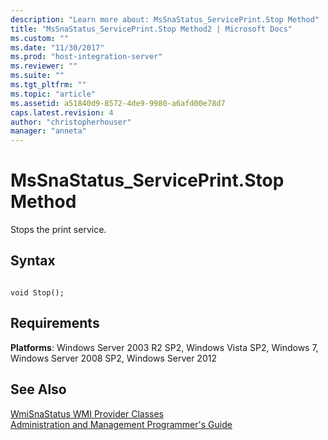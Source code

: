 ```yaml
---
description: "Learn more about: MsSnaStatus_ServicePrint.Stop Method"
title: "MsSnaStatus_ServicePrint.Stop Method2 | Microsoft Docs"
ms.custom: ""
ms.date: "11/30/2017"
ms.prod: "host-integration-server"
ms.reviewer: ""
ms.suite: ""
ms.tgt_pltfrm: ""
ms.topic: "article"
ms.assetid: a51840d9-8572-4de9-9980-a6afd00e78d7
caps.latest.revision: 4
author: "christopherhouser"
manager: "anneta"
---
```

# MsSnaStatus_ServicePrint.Stop Method
Stops the print service.  
  
## Syntax  
  
```  
  
void Stop();  
```  
  
## Requirements  
 **Platforms**: Windows Server 2003 R2 SP2, Windows Vista SP2, Windows 7, Windows Server 2008 SP2, Windows Server 2012  
  
## See Also  
 [WmiSnaStatus WMI Provider Classes](../core/wmisnastatus-wmi-provider-classes1.md)   
 [Administration and Management Programmer's Guide](./administration-and-management-programmer-s-guide2.md)
